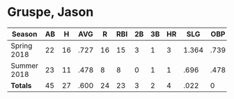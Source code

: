 # Gruspe, Jason

| Season      | AB          | H           | AVG         | R           | RBI         | 2B          | 3B          | HR          | SLG         | OBP         | RSP         | SAF         | K           | BB          | PO          | A           | E           | FAVE        | IP          | H           | K           | BB          | R           | ER          | ERA         
| ----------- | ----------- | ----------- | ----------- | ----------- | ----------- | ----------- | ----------- | ----------- | ----------- | ----------- | ----------- | ----------- | ----------- | ----------- | ----------- | ----------- | ----------- | ----------- | ----------- | ----------- | ----------- | ----------- | ----------- | ----------- | ----------- 
| Spring 2018 | 22          | 16          | .727        | 16          | 15          | 3           | 1           | 3           | 1.364       | .739        | .900        | 0           | 0           | 1           | 1           | 8           | 1           | .900        | 30.7        | 95          | 0           | 7           | 63          | 48          | 10.960      
| Summer 2018 | 23          | 11          | .478        | 8           | 8           | 0           | 1           | 1           | .696        | .478        | .556        | 0           | 0           | 0           | 5           | 2           | 0           | 1.000       | 33.3        | 132         | 3           | 3           | 91          | 84          | 17.640      
| **Totals**  | 45          | 27          | .600        | 24          | 23          | 3           | 2           | 4           | .022        | 0           | 0           | 0           | 0           | 1           | 6           | 10          | 1           | .941        | 64.0        | 227         | 3           | 10          | 154         | 132         | 14.438      
